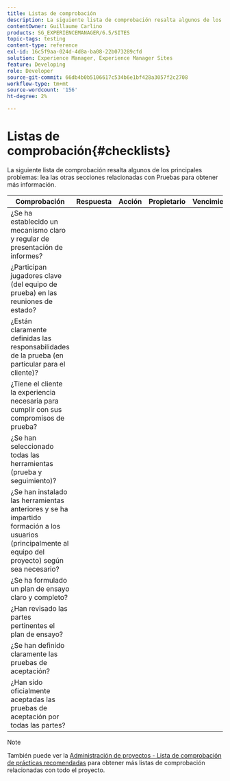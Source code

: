 ```yaml
---
title: Listas de comprobación
description: La siguiente lista de comprobación resalta algunos de los principales problemas de las pruebas
contentOwner: Guillaume Carlino
products: SG_EXPERIENCEMANAGER/6.5/SITES
topic-tags: testing
content-type: reference
exl-id: 16c5f9aa-024d-4d8a-ba08-22b073289cfd
solution: Experience Manager, Experience Manager Sites
feature: Developing
role: Developer
source-git-commit: 66db4b0b5106617c534b6e1bf428a3057f2c2708
workflow-type: tm+mt
source-wordcount: '156'
ht-degree: 2%

---
```


# Listas de comprobación{#checklists}

La siguiente lista de comprobación resalta algunos de los principales problemas: lea las otras secciones relacionadas con Pruebas para obtener más información.

| Comprobación | Respuesta | Acción | Propietario | Vencimiento |
|---|---|---|---|---|
| ¿Se ha establecido un mecanismo claro y regular de presentación de informes? |  |  |  |  |
| ¿Participan jugadores clave (del equipo de prueba) en las reuniones de estado? |  |  |  |  |
| ¿Están claramente definidas las responsabilidades de la prueba (en particular para el cliente)? |  |  |  |  |
| ¿Tiene el cliente la experiencia necesaria para cumplir con sus compromisos de prueba? |  |  |  |  |
| ¿Se han seleccionado todas las herramientas (prueba y seguimiento)? |  |  |  |  |
| ¿Se han instalado las herramientas anteriores y se ha impartido formación a los usuarios (principalmente al equipo del proyecto) según sea necesario? |  |  |  |  |
| ¿Se ha formulado un plan de ensayo claro y completo? |  |  |  |  |
| ¿Han revisado las partes pertinentes el plan de ensayo? |  |  |  |  |
| ¿Se han definido claramente las pruebas de aceptación? |  |  |  |  |
| ¿Han sido oficialmente aceptadas las pruebas de aceptación por todas las partes? |  |  |  |  |

>[!NOTE]
>
>También puede ver la [Administración de proyectos - Lista de comprobación de prácticas recomendadas](/help/managing/best-practices.md) para obtener más listas de comprobación relacionadas con todo el proyecto.
